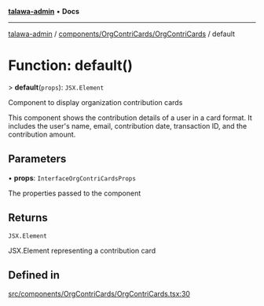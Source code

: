 [**talawa-admin**](../../../../README.md) • **Docs**

***

[talawa-admin](../../../../modules.md) / [components/OrgContriCards/OrgContriCards](../README.md) / default

# Function: default()

\> **default**(`props`): `JSX.Element`

Component to display organization contribution cards

This component shows the contribution details of a user in a card format. It includes
the user's name, email, contribution date, transaction ID, and the contribution amount.

## Parameters

• **props**: `InterfaceOrgContriCardsProps`

The properties passed to the component

## Returns

`JSX.Element`

JSX.Element representing a contribution card

## Defined in

[src/components/OrgContriCards/OrgContriCards.tsx:30](https://github.com/PalisadoesFoundation/talawa-admin/blob/b465221425f3dcc638f77fbf5f1ccedb8e0dd082/src/components/OrgContriCards/OrgContriCards.tsx#L30)
